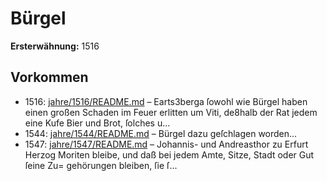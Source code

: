 # Bürgel

**Ersterwähnung:** 1516

## Vorkommen
- 1516: [jahre/1516/README.md](../jahre/1516/README.md) – Earts3berga ſowohl wie Bürgel haben einen großen
Schaden im Feuer erlitten um Viti, de8halb der Rat jedem
eine Kufe Bier und Brot, ſolches u...
- 1544: [jahre/1544/README.md](../jahre/1544/README.md) – Bürgel dazu geſchlagen worden...
- 1547: [jahre/1547/README.md](../jahre/1547/README.md) – Johannis-
und Andreasthor zu Erfurt Herzog Moriten bleibe, und
daß bei jedem Amte, Sitze, Stadt oder Gut ſeine Zu=
gehörungen bleiben, ſie ſ...
